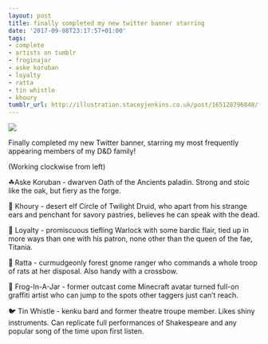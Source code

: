 ```yaml
---
layout: post
title: finally completed my new twitter banner starring
date: '2017-09-08T23:17:57+01:00'
tags:
- complete
- artists on tumblr
- froginajar
- aske koruban
- loyalty
- ratta
- tin whistle
- khoury
tumblr_url: http://illustration.staceyjenkins.co.uk/post/165128796848/finally-completed-my-new-twitter-banner-starring
---
```

 ![](/tumblr_files/tumblr_ovzf9xLAkr1v28ub8o1_1280.png)  

Finally completed my new Twitter banner, starring my most frequently appearing members of my D&D family!

(Working clockwise from left)

☘Aske Koruban - dwarven Oath of the Ancients paladin. Strong and stoic like the oak, but fiery as the forge.

🐺 Khoury - desert elf Circle of Twilight Druid, who apart from his strange ears and penchant for savory pastries, believes he can speak with the dead.

🍁 Loyalty - promiscuous tiefling Warlock with some bardic flair, tied up in more ways than one with his patron, none other than the queen of the fae, Titania.

🐀 Ratta - curmudgeonly forest gnome ranger who commands a whole troop of rats at her disposal. Also handy with a crossbow.

🐸 Frog-In-A-Jar - former outcast come Minecraft avatar turned full-on graffiti artist who can jump to the spots other taggers just can’t reach.

🐦 Tin Whistle - kenku bard and former theatre troupe member. Likes shiny instruments. Can replicate full performances of Shakespeare and any popular song of the time upon first listen.

